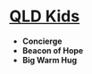 
[QLD Kids](http://www.queenslandkids.org)
=========================================

* **Concierge**
* **Beacon of Hope**
* **Big Warm Hug**

